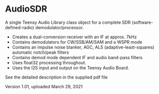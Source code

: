 # AudioSDR
 A single Teensy Audio Library class object for a complete SDR (software-defined-radio)
 demodulator/processor.
   - Creates a dual-conversion receiver with an IF at approx. 7kHz
   - Contains demodulators for CW/SSB/AM/SAM and a WSPR mode
   - Contains an impulse noise blanker, AGC, ALS (adaptive-least-squares)
     automatic notch/peak filters
   - Contains demod mode dependent IF and audio band-pass filters
   - Uses float32 processing throughout.
   - Uses the I2S input and output on the Teensy Audio Board.
   
  See the detailed description in the supplied pdf file
  
  Version 1.01, uploaded March 29, 2021
